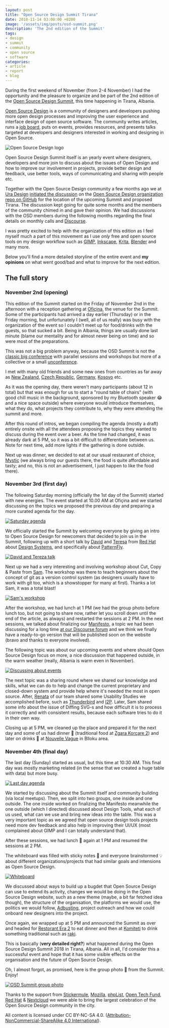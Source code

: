 ```yaml
---
layout: post
title: "Open Source Design Summit Tirana"
date: 2018-11-14 03:00:00 +0200
image: '/assets/img/posts/osd-summit.png'
description: 'The 2nd edition of the Summit'
tags:
- design
- summit
- community
- open source
- software
categories:
- article
- report
- blog
---
```


During the first weekend of November (from 2-4 November) I had the opportunity and the pleasure to organize and be part of the 2nd edition of the [Open Source Design Summit](https://opensourcedesign.net/summit), this time happening in Tirana, Albania.

[Open Source Design](https://opensourcedesign.net/) is a community of designers and developers pushing more open design processes and improving the user experience and interface design of open source software. The community writes articles, runs a [job board](https://opensourcedesign.net/jobs), puts on events, provides resources, and presents talks targeted at developers and designers interested in working and designing in Open Source.

![Open Source Design logo](../assets/img/posts/osd-logo.png)

Open Source Design Summit itself is an yearly event where designers, developers and more join to discuss about the issues of Open Design and how to improve our involvement in projects, provide better design and feedback, use better tools, ways of communicating and sharing with people etc.

Together with the Open Source Design community a few months ago we at [Ura Design](https://ura.design) [initiated the discussion](https://github.com/opensourcedesign/organization/issues/103) on the [Open Source Design organization repo on GitHub](https://github.com/opensourcedesign) for the location of the upcoming Summit and proposed Tirana. The discussion kept going for quite some months and the members of the community chimed in and gave their opinion. 
We had discussions with the OSD members during the following months regarding the final details on monthly calls and [Discourse](https://discourse.opensourcedesign.net/).

I was pretty excited to help with the organization of this edition as I feel myself much a part of this movement as I use _only_
free and open source tools on my design workflow such as [GIMP](https://gimp.org), [Inkscape](https://inkscape.org), [Krita](https://krita.org), [Blender](https://blender.org) and many more.

Below you'll find a more detailed storyline of the entire event and **my opinions** on what went good/bad and what to improve for the next edition.
 
## The full story

### November 2nd (opening)

This edition of the Summit started on the Friday of November 2nd in the afternoon with a reception gathering at [Ofiçina](http://oficina.al), the venue for the Summit. Some of the participants had arrived a day earlier (Thursday) or in the Friday morning, but unfortunately I (well, all of us really) was busy with the organization of the event so I couldn't meet up for food/drinks with the guests, so that sucked a bit. Being in Albania, things are usually done last minute (blame our mentality and for almost never being on time) and so were most of the preparations. 

This was not a big problem anyway, because the OSD Summit is not the [classic big conference](https://en.wikipedia.org/wiki/Conference) with parallel sessions and workshops but more of a collective or a small [unconference](https://en.wikipedia.org/wiki/Unconference).

I met with many old friends and some new ones from countries as far away as [New Zealand](https://en.wikipedia.org/wiki/New_Zealand), [Czech Republic](https://en.wikipedia.org/wiki/Czech_Republic), [Germany](https://en.wikipedia.org/wiki/Germany), [Kosovo](https://en.wikipedia.org/wiki/Kosovo) etc.
 
As it was the opening day, there weren't many participants (about 12 in total) but that was enough for us to start a "round table of chairs" (with good chill music in the background, sponsored by my Bluetooth speaker 😂 and a nice space outside) where everyone would introduce themselves, what they do, what projects they contribute to, why they were attending the summit and more.

After this round of intros, we began compiling the agenda (mostly a draft) entirely onsite with all the attendees proposing the topics they wanted to discuss during the event over a beer. As the time had changed, it was already dark at 5 PM, so it was a bit difficult to differentiate between us. Note for next time, add more lights if the gathering is done outside.

Next up was dinner, we decided to eat at our usual restaurant of choice, [Mystic](https://osm.org/go/xexSLz5wT?m=) (we always bring our guests there, the food is quite affordable and tasty; and no, this is not an advertisement, I just happen to like the food there).

### November 3rd (first day)

The following Saturday morning (officially the 1st day of the Summit) started with new energies. The event started at 10.00 AM at Ofiçina and we started discussing on the topics we proposed the previous day and preparing a more curated agenda for the day.

[![Saturday agenda](../assets/img/posts/osd-agenda-sat.jpg)](../assets/img/posts/osd-agenda-sat-full.jpg)

We officially started the Summit by welcoming everyone by giving an intro to Open Source Design for newcomers that decided to join us in the Summit, following up with a short talk by [David](https://twitter.com/halaszdavid) and [Teresa](https://twitter.com/terezanovotna_) from [Red Hat](https://redhat.com) about [Design Systems](https://en.wikipedia.org/wiki/Systems_design), and specifically about [PatternFly](https://www.patternfly.org/). 

[![David and Tereza talk](../assets/img/posts/osd-david-tereza.jpg)](https://upload.wikimedia.org/wikipedia/commons/0/0a/Open_Source_Design_Summit_2018_-_79.jpg)

Next up we had a very interesting and involving workshop about Cut, Copy & Paste from [Sam](https://cameralibre.cc). The workshop was there to teach beginners about the concept of git as a version control system (as designers usually have to work with git too, which is a showstopper for many at first). Thanks a lot Sam, it was a total blast!

[![Sam's workshop](../assets/img/posts/osd-sam-workshop.jpg)](../assets/img/posts/osd-sam-workshop-full.jpg)

After the workshop, we had lunch at 1 PM (we had the group photo before lunch too, but not going to share now, rather let you scroll down until the end of the article, as always) and restarted the sessions at 2 PM. In the next sessions, we talked about finalizing our [Manifesto](https://en.wikipedia.org/wiki/Manifesto), a topic we had been discussing for a long time [at our Discourse forum](https://discourse.opensourcedesign.net/t/open-source-design-manifesto/630) and we think we finally have a ready-to-go version that will be published soon on the website (bravo and thanks to everyone involved).

The following topic was about our upcoming events and where should Open Source Design focus on more, a nice discussion that happened outside, in the warm weather (really, Albania is warm even in November).

[![Discussing about events](../assets/img/posts/osd-events.jpg)](../assets/img/posts/osd-events-full.jpg)

The next topic was a sharing round where we shared our knowledge and skills, what we can do to help and change the current proprietary and closed-down system and provide help where it's needed the most in open source. After, [Renata](https://twitter.com/RenataGegaj) of our team shared some Usability Studies we accomplished before, such as [Thunderbird](https://ura.design/projects/thunderbird) and [I2P](https://ura.design/projects/i2p). Later, Sam shared some info about the issue of Diffing SVG-s and how difficult it is to process it correctly and with consistent results, because each software tries to do it in their own way.

Closing up at 5 PM, we cleaned up the place and prepared it for the next day and some of us had dinner 🍗 (traditional food at [Zgara Korçare 2](https://osm.org/go/xexSLiaQT?m=)) and later on drinks 🍹 at [Nouvelle Vague](https://osm.org/go/xexSOkmwR?m=) in Blloku area.

### November 4th (final day)

The last day (Sunday) started as usual, but this time at 10:30 AM. This final day was mostly marketing related (in the sense that we created a huge table with data) but more busy.

[![Last day agenda](../assets/img/posts/osd-agenda-sun.jpg)](../assets/img/posts/osd-agenda-sun-full.jpg)

We started by discussing about the Summit itself and community building (via local meetups). Then, we split into two groups, one inside and one outside. The one inside worked on finalizing the Manifesto meanwhile the one outside (which I directed) discussed about Design Tools, what each of us used, what can we use and bring new ideas into the table. This was a very important topic as we agreed that open source design tools projects need more dev feedback and also help in improving their UI/UX (most complained about GIMP and I can totally understand that).

After these sessions, we had lunch 🥗 again at 1 PM and resumed the sessions at 2 PM.

The whiteboard was filled with sticky notes 📌 and everyone brainstormed 💡 about different organizations/projects that had similar goals and intensions as Open Source Design.

[![Whiteboard](../assets/img/posts/osd-whiteboard-sun.jpg)](../assets/img/posts/osd-whiteboard-sun-full.jpg)

We discussed about ways to build up a bugdet that Open Source Design can use to extend its activity, changes we would be doing in the Open Source Design website, such as a new theme (maybe, a bit far fetched idea though), the structure of the organisation, the platforms we would use, the politics we would follow, [Adbusting](https://www.wordaz.com/adbusting.html), project outreach and how we could onboard new designers into the project.

Once again, we wrapped up at 5 PM and announced the Summit as over and headed for [Restorant Era 2](https://osm.org/go/xexSkKB1Z?m=) to eat dinner and then at [Komiteti](https://osm.org/go/xexSkZbbG?m=) to drink something traditional such as [raki](https://en.wikipedia.org/wiki/Rak%C4%B1).

This is basically (**very detailed right?**) what happened during the Open Source Design Summit 2018 in Tirana, Albania. All in all, I'd consider this a successful event and hope that it has some visible effects on the organisation and the future of Open Source Design.

Oh, I almost forgot, as promised, here is the group photo 📸 from the Summit. Enjoy!

[![OSD Summit group photo](../assets/img/posts/osd-group-photo.jpg)](https://upload.wikimedia.org/wikipedia/commons/5/54/Open_Source_Design_Summit_2018_-_95.jpg)
 
Thanks to the support from [Stickermule](https://stickermule.com), [Mozilla](https://mozilla.org), [phpList](https://phplist.com), [Open Tech Fund](https://opentech.fund), [Red Hat](https://redhat.com) & [Nextcloud](https://nextcloud.com) we were able to bring the largest celebration of the Open Source Design community in the city.

All content is licensed under CC BY-NC-SA 4.0. ([Attribution-NonCommercial-ShareAlike 4.0 International](https://creativecommons.org/licenses/by-nc-sa/4.0/)).
